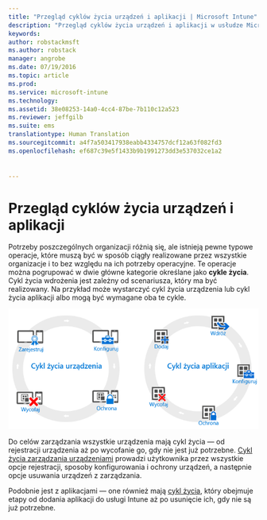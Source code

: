 ```yaml
---
title: "Przegląd cyklów życia urządzeń i aplikacji | Microsoft Intune"
description: "Przegląd cyklów życia urządzeń i aplikacji w usłudze Microsoft Intune."
keywords: 
author: robstackmsft
ms.author: robstack
manager: angrobe
ms.date: 07/19/2016
ms.topic: article
ms.prod: 
ms.service: microsoft-intune
ms.technology: 
ms.assetid: 38e08253-14a0-4cc4-87be-7b110c12a523
ms.reviewer: jeffgilb
ms.suite: ems
translationtype: Human Translation
ms.sourcegitcommit: a4f7a503417938eabb4334757dcf12a63f082fd3
ms.openlocfilehash: ef687c39e5f1433b9b1991273dd3e537032ce1a2


---
```


# Przegląd cyklów życia urządzeń i aplikacji

Potrzeby poszczególnych organizacji różnią się, ale istnieją pewne typowe operacje, które muszą być w sposób ciągły realizowane przez wszystkie organizacje i to bez względu na ich potrzeby operacyjne. Te operacje można pogrupować w dwie główne kategorie określane jako **cykle życia**. Cykl życia wdrożenia jest zależny od scenariusza, który ma być realizowany. Na przykład może wystarczyć cykl życia urządzenia lub cykl życia aplikacji albo mogą być wymagane oba te cykle.

![Zarządzanie urządzeniami przenośnymi i cykl życia aplikacji](./media/device-app-lifecycle.png "mobile device and app lifecycles")

Do celów zarządzania wszystkie urządzenia mają cykl życia — od rejestracji urządzenia aż po wycofanie go, gdy nie jest już potrzebne. [Cykl życia zarządzania urządzeniami](overview-of-device-lifecycle-in-microsoft-intune.md) prowadzi użytkownika przez wszystkie opcje rejestracji, sposoby konfigurowania i ochrony urządzeń, a następnie opcje usuwania urządzeń z zarządzania.

Podobnie jest z aplikacjami — one również mają [cykl życia](overview-of-app-lifecycle-in-microsoft-intune.md), który obejmuje etapy od dodania aplikacji do usługi Intune aż po usunięcie ich, gdy nie są już potrzebne.



<!--HONumber=Oct16_HO4-->



